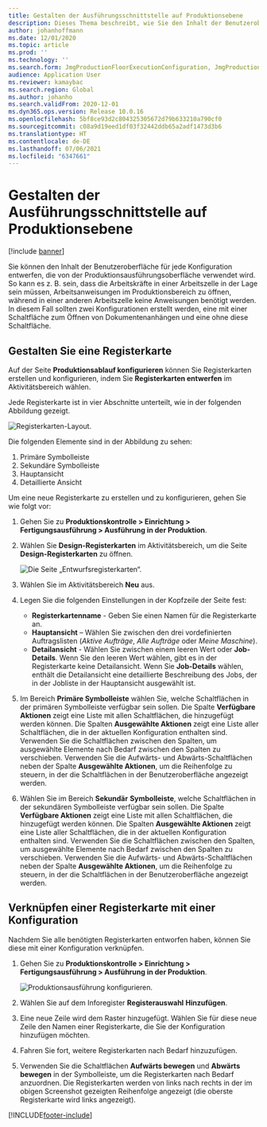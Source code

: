 ```yaml
---
title: Gestalten der Ausführungsschnittstelle auf Produktionsebene
description: Dieses Thema beschreibt, wie Sie den Inhalt der Benutzeroberfläche für jede Konfiguration entwerfen.
author: johanhoffmann
ms.date: 12/01/2020
ms.topic: article
ms.prod: ''
ms.technology: ''
ms.search.form: JmgProductionFloorExecutionConfiguration, JmgProductionFloorExecutionConfigurationTab
audience: Application User
ms.reviewer: kamaybac
ms.search.region: Global
ms.author: johanho
ms.search.validFrom: 2020-12-01
ms.dyn365.ops.version: Release 10.0.16
ms.openlocfilehash: 5bf8ce93d2c804325305672d79b633210a790cf0
ms.sourcegitcommit: c08a9d19eed1df03f32442ddb65a2adf1473d3b6
ms.translationtype: HT
ms.contentlocale: de-DE
ms.lasthandoff: 07/06/2021
ms.locfileid: "6347661"
---
```

# <a name="design-the-production-floor-execution-interface"></a>Gestalten der Ausführungsschnittstelle auf Produktionsebene

[!include [banner](../includes/banner.md)]

Sie können den Inhalt der Benutzeroberfläche für jede Konfiguration entwerfen, die von der Produktionsausführungsoberfläche verwendet wird. So kann es z. B. sein, dass die Arbeitskräfte in einer Arbeitszelle in der Lage sein müssen, Arbeitsanweisungen im Produktionsbereich zu öffnen, während in einer anderen Arbeitszelle keine Anweisungen benötigt werden. In diesem Fall sollten zwei Konfigurationen erstellt werden, eine mit einer Schaltfläche zum Öffnen von Dokumentenanhängen und eine ohne diese Schaltfläche.

## <a name="design-a-tab"></a>Gestalten Sie eine Registerkarte

Auf der Seite **Produktionsablauf konfigurieren** können Sie Registerkarten erstellen und konfigurieren, indem Sie **Registerkarten entwerfen** im Aktivitätsbereich wählen.

Jede Registerkarte ist in vier Abschnitte unterteilt, wie in der folgenden Abbildung gezeigt.

![Registerkarten-Layout.](media/pfe-tab-layout.png "Anordnung der Registerkarten")

Die folgenden Elemente sind in der Abbildung zu sehen:

1. Primäre Symbolleiste
1. Sekundäre Symbolleiste
1. Hauptansicht
1. Detaillierte Ansicht

Um eine neue Registerkarte zu erstellen und zu konfigurieren, gehen Sie wie folgt vor:

1. Gehen Sie zu **Produktionskontrolle \> Einrichtung \> Fertigungsausführung \> Ausführung in der Produktion**.

1. Wählen Sie **Design-Registerkarten** im Aktivitätsbereich, um die Seite **Design-Registerkarten** zu öffnen.

    ![Die Seite „Entwurfsregisterkarten“.](media/pfe-design-tabs.png "Die Seite Registerkarten Design")

1. Wählen Sie im Aktivitätsbereich **Neu** aus.

1. Legen Sie die folgenden Einstellungen in der Kopfzeile der Seite fest:

    - **Registerkartenname** - Geben Sie einen Namen für die Registerkarte an.
    - **Hauptansicht** – Wählen Sie zwischen den drei vordefinierten Auftragslisten (*Aktive Aufträge*, *Alle Aufträge* oder *Meine Maschine*).
    - **Detailansicht** - Wählen Sie zwischen einem leeren Wert oder **Job-Details**. Wenn Sie den leeren Wert wählen, gibt es in der Registerkarte keine Detailansicht. Wenn Sie **Job-Details** wählen, enthält die Detailansicht eine detaillierte Beschreibung des Jobs, der in der Jobliste in der Hauptansicht ausgewählt ist.

1. Im Bereich **Primäre Symbolleiste** wählen Sie, welche Schaltflächen in der primären Symbolleiste verfügbar sein sollen. Die Spalte **Verfügbare Aktionen** zeigt eine Liste mit allen Schaltflächen, die hinzugefügt werden können. Die Spalten **Ausgewählte Aktionen** zeigt eine Liste aller Schaltflächen, die in der aktuellen Konfiguration enthalten sind. Verwenden Sie die Schaltflächen zwischen den Spalten, um ausgewählte Elemente nach Bedarf zwischen den Spalten zu verschieben. Verwenden Sie die Aufwärts- und Abwärts-Schaltflächen neben der Spalte **Ausgewählte Aktionen**, um die Reihenfolge zu steuern, in der die Schaltflächen in der Benutzeroberfläche angezeigt werden.

1. Wählen Sie im Bereich **Sekundär** **Symbolleiste**, welche Schaltflächen in der sekundären Symbolleiste verfügbar sein sollen. Die Spalte **Verfügbare Aktionen** zeigt eine Liste mit allen Schaltflächen, die hinzugefügt werden können. Die Spalten **Ausgewählte Aktionen** zeigt eine Liste aller Schaltflächen, die in der aktuellen Konfiguration enthalten sind. Verwenden Sie die Schaltflächen zwischen den Spalten, um ausgewählte Elemente nach Bedarf zwischen den Spalten zu verschieben. Verwenden Sie die Aufwärts- und Abwärts-Schaltflächen neben der Spalte **Ausgewählte Aktionen**, um die Reihenfolge zu steuern, in der die Schaltflächen in der Benutzeroberfläche angezeigt werden.

## <a name="associate-a-tab-with-a-configuration"></a>Verknüpfen einer Registerkarte mit einer Konfiguration

Nachdem Sie alle benötigten Registerkarten entworfen haben, können Sie diese mit einer Konfiguration verknüpfen.

1. Gehen Sie zu **Produktionskontrolle \> Einrichtung \> Fertigungsausführung \> Ausführung in der Produktion**.

    ![Produktionsausführung konfigurieren.](media/pfe-config-prod-floor-execution.png "Produktionsausführung konfigurieren")

1. Wählen Sie auf dem Inforegister **Registerauswahl** **Hinzufügen**.

1. Eine neue Zeile wird dem Raster hinzugefügt. Wählen Sie für diese neue Zeile den Namen einer Registerkarte, die Sie der Konfiguration hinzufügen möchten.

1. Fahren Sie fort, weitere Registerkarten nach Bedarf hinzuzufügen.

1. Verwenden Sie die Schaltflächen **Aufwärts bewegen** und **Abwärts bewegen** in der Symbolleiste, um die Registerkarten nach Bedarf anzuordnen. Die Registerkarten werden von links nach rechts in der im obigen Screenshot gezeigten Reihenfolge angezeigt (die oberste Registerkarte wird links angezeigt).


[!INCLUDE[footer-include](../../includes/footer-banner.md)]